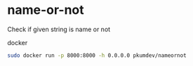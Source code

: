 # name-or-not
Check if given string is name or not

docker

```sh
sudo docker run -p 8000:8000 -h 0.0.0.0 pkumdev/nameornot
```
